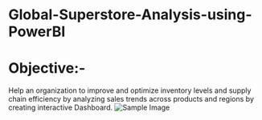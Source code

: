 # Global-Superstore-Analysis-using-PowerBI
# Objective:-
Help an organization to improve and optimize inventory levels and supply chain efficiency by analyzing sales trends across products and regions by creating interactive Dashboard.
![Sample Image](images/[sample.jpg](https://github.com/Jainil-Gohel/Global-Superstore-Analysis-using-PowerBI/blob/main/Global-Superstore-Analysis%20Dashboard.png))
